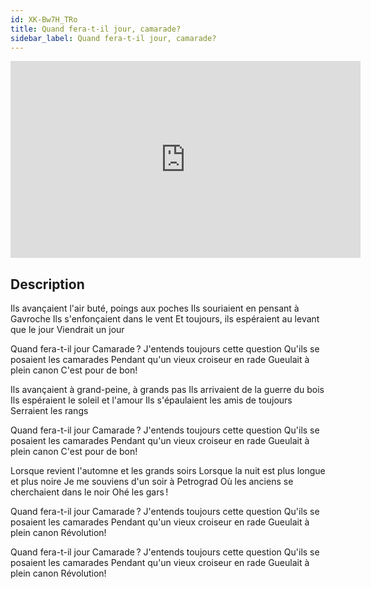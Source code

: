 ```yaml
---
id: XK-Bw7H_TRo
title: Quand fera-t-il jour, camarade?
sidebar_label: Quand fera-t-il jour, camarade?
---
```


<iframe
  width="560"
  height="315"
  src="https://www.youtube.com/embed/XK-Bw7H_TRo"
  title="YouTube video player"
  frameborder="0"
  allow="accelerometer; autoplay; clipboard-write; encrypted-media; gyroscope; picture-in-picture; web-share"
  referrerpolicy="strict-origin-when-cross-origin"
  allowfullscreen
></iframe>

## Description

Ils avançaient l'air buté, poings aux poches
Ils souriaient en pensant à Gavroche
Ils s'enfonçaient dans le vent
Et toujours, ils espéraient au levant que le jour
Viendrait un jour


Quand fera-t-il jour Camarade ?
J'entends toujours cette question
Qu'ils se posaient les camarades
Pendant qu'un vieux croiseur en rade
Gueulait à plein canon
C'est pour de bon!


Ils avançaient à grand-peine, à grands pas
Ils arrivaient de la guerre du bois
Ils espéraient le soleil et l'amour
Ils s'épaulaient les amis de toujours
Serraient les rangs

Quand fera-t-il jour Camarade ?
J'entends toujours cette question
Qu'ils se posaient les camarades
Pendant qu'un vieux croiseur en rade
Gueulait à plein canon
C'est pour de bon!


Lorsque revient l'automne et les grands soirs
Lorsque la nuit est plus longue et plus noire
Je me souviens d'un soir à Petrograd
Où les anciens se cherchaient dans le noir
Ohé les gars !

Quand fera-t-il jour Camarade ?
J'entends toujours cette question
Qu'ils se posaient les camarades
Pendant qu'un vieux croiseur en rade
Gueulait à plein canon
Révolution!


Quand fera-t-il jour Camarade ?
J'entends toujours cette question
Qu'ils se posaient les camarades
Pendant qu'un vieux croiseur en rade
Gueulait à plein canon
Révolution!
